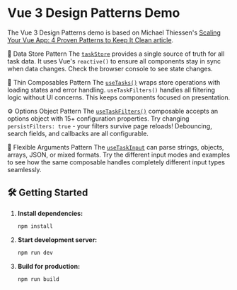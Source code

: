 # Vue 3 Design Patterns Demo

The Vue 3 Design Patterns demo is based on Michael Thiessen's <a href="https://michaelnthiessen.com/scaling-your-vue-app" target="_blank">Scaling Your Vue App: 4 Proven Patterns to Keep It Clean article</a>.

🏪 Data Store Pattern
The <u><code>taskStore</code></u> provides a single source of truth for all
task data. It uses Vue's <code>reactive()</code> to ensure all components
stay in sync when data changes. Check the browser console to see state
changes.

🧩 Thin Composables Pattern
The <u><code>useTasks()</code></u> wraps store operations with loading
states and error handling. <code>useTaskFilters()</code> handles all
filtering logic without UI concerns. This keeps components focused on
presentation.

⚙️ Options Object Pattern
The <u><code>useTaskFilters()</code></u> composable accepts an options
object with 15+ configuration properties. Try changing
<code>persistFilters: true</code> - your filters survive page reloads!
Debouncing, search fields, and callbacks are all configurable.

🔄 Flexible Arguments Pattern
The <u><code>useTaskInput</code></u> can parse strings, objects, arrays,
JSON, or mixed formats. Try the different input modes and examples to see
how the same composable handles completely different input types seamlessly.

## 🛠️ Getting Started

1. **Install dependencies:**

    ```bash
    npm install
    ```

2. **Start development server:**

    ```bash
    npm run dev
    ```

3. **Build for production:**
    ```bash
    npm run build
    ```
